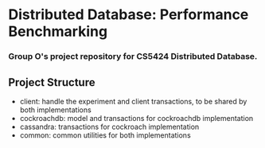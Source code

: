# Distributed Database: Performance Benchmarking

### Group O's project repository for CS5424 Distributed Database.



## Project Structure
- client: handle the experiment and client transactions, to be shared by both implementations
- cockroachdb: model and transactions for cockroachdb implementation
- cassandra: transactions for cockroach implementation
- common: common utilities for both implementations






